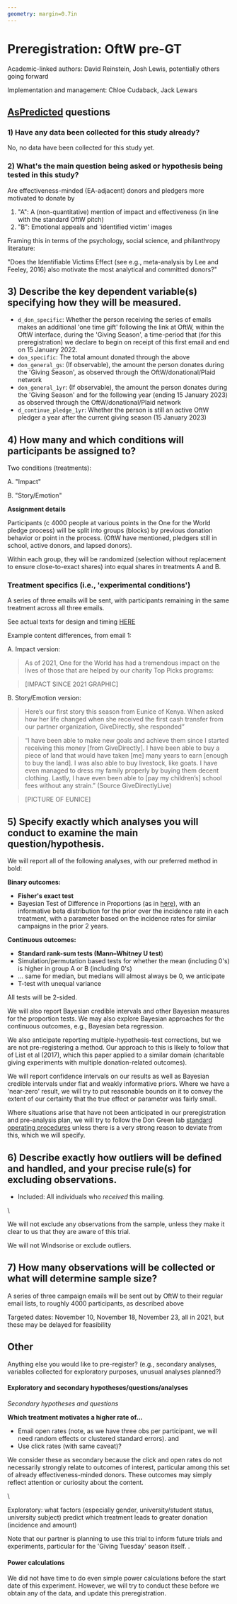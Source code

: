 ```yaml
---
geometry: margin=0.7in
---
```


# Preregistration: OftW pre-GT

Academic-linked authors: David Reinstein, Josh Lewis, potentially others going forward

Implementation and management: Chloe Cudaback, Jack Lewars

## [AsPredicted](https://aspredicted.org) questions

### 1) Have any data been collected for this study already?

No, no data have been collected for this study yet.

### 2) What's the main question being asked or hypothesis being tested in this study?

Are effectiveness-minded (EA-adjacent) donors and pledgers more motivated to donate by

1. "A": A (non-quantitative) mention of impact and effectiveness (in line with the standard OftW pitch)
2. "B": Emotional appeals and 'identified victim' images

Framing this in terms of the psychology, social science, and philanthropy literature:

"Does the Identifiable Victims Effect (see e.g., meta-analysis by Lee and Feeley, 2016) also motivate the most analytical and committed donors?"

## 3) Describe the key dependent variable(s) specifying how they will be measured.

* `d_don_specific`: Whether the person receiving the series of emails makes an additional 'one time gift' following the link at OftW, within the OftW interface, during the 'Giving Season', a time-period that (for this preregistration) we declare to begin on receipt of this first email and end on 15 January 2022.
* `don_specific`: The total amount donated through the above
* `don_general_gs`: (If observable), the amount the person donates during the 'Giving Season', as observed through the OftW/donational/Plaid network
* `don_general_1yr`: (If observable), the amount the person donates during the 'Giving Season' and for the following year (ending 15 January 2023) as observed through the OftW/donational/Plaid network
* `d_continue_pledge_1yr`: Whether the person is still an active OftW pledger a year after the current giving season (15 January 2023)

## 4) How many and which conditions will participants be assigned to?

Two conditions (treatments):

A. "Impact"

B. "Story/Emotion"

**Assignment details**

Participants (c 4000 people at various points in the One for the World pledge process) will be split into groups (blocks) by previous donation behavior or point in the process. (OftW have mentioned, pledgers still in school, active donors, and lapsed donors).

Within each group, they will be randomized (selection without replacement to ensure close-to-exact shares) into equal shares in treatments A and B.

### Treatment specifics (i.e., 'experimental conditions')

A series of three emails will be sent, with participants remaining in the same treatment across all three emails.

See actual texts for design and timing [HERE](https://docs.google.com/document/d/1VyAtfJ2bFaQBfQVlflIdsN29Otr7g8YjjihXVfBv7UM/edit)

Example content differences, from email 1:

A. Impact version:

> As of 2021, One for the World has had a tremendous impact on the lives of those that are helped by our charity Top Picks programs:

> \[IMPACT SINCE 2021 GRAPHIC]

B. Story/Emotion version:

> Here’s our first story this season from Eunice of Kenya. When asked how her life changed when she received the first cash transfer from our partner organization, GiveDirectly, she responded”

> “I have been able to make new goals and achieve them since I started receiving this money \[from GiveDirectly]. I have been able to buy a piece of land that would have taken \[me] many years to earn \[enough to buy the land]. I was also able to buy livestock, like goats. I have even managed to dress my family properly by buying them decent clothing. Lastly, I have even been able to \[pay my children’s] school fees without any strain.” (Source GiveDirectlyLive)

> \[PICTURE OF EUNICE]

## 5) Specify exactly which analyses you will conduct to examine the main question/hypothesis.

We will report all of the following analyses, with our preferred method in bold:

**Binary outcomes:**

* **Fisher's exact test**
* Bayesian Test of Difference in Proportions (as in [here](https://daaronr.github.io/dualprocess/donor-voice-questions-and-tests.html#bayes\_prop)), with an informative beta distribution for the prior over the incidence rate in each treatment, with a parameter based on the incidence rates for similar campaigns in the prior 2 years.

**Continuous outcomes:**

* **Standard rank-sum tests (Mann–Whitney U test**)
* Simulation/permutation based tests for whether the mean (including 0's) is higher in group A or B (including 0's)
* ... same for median, but medians will almost always be 0, we anticipate
* T-test with unequal variance

All tests will be 2-sided.

We will also report Bayesian credible intervals and other Bayesian measures for the proportion tests. We may also explore Bayesian approaches for the continuous outcomes, e.g., Bayesian beta regression.

We also anticipate reporting multiple-hypothesis-test corrections, but we are not pre-registering a method. Our approach to this is likely to follow that of List et al (2017), which this paper applied to a similar domain (charitable giving experiments with multiple donation-related outcomes).

We will report confidence intervals on our results as well as Bayesian credible intervals under flat and weakly informative priors. Where we have a 'near-zero' result, we will try to put reasonable bounds on it to convey the extent of our certainty that the true effect or parameter was fairly small.

Where situations arise that have not been anticipated in our preregistration and pre-analysis plan, we will try to follow the Don Green lab [standard operating procedures](https://github.com/acoppock/Green-Lab-SOP) unless there is a very strong reason to deviate from this, which we will specify.



## 6) Describe exactly how outliers will be defined and handled, and your precise rule(s) for excluding observations.

* Included: All individuals who _received_ this mailing.

\\

We will not exclude any observations from the sample, unless they make it clear to us that they are aware of this trial.

We will not Windsorise or exclude outliers.

## 7) How many observations will be collected or what will determine sample size?

A series of three campaign emails will be sent out by OftW to their regular email lists, to roughly 4000 participants, as described above

Targeted dates: November 10, November 18, November 23, all in 2021, but these may be delayed for feasibility

## Other

Anything else you would like to pre-register? (e.g., secondary analyses, variables collected for exploratory purposes, unusual analyses planned?)

#### Exploratory and secondary hypotheses/questions/analyses

_Secondary hypotheses and questions_

**Which treatment motivates a higher rate of...**

* Email open rates (note, as we have three obs per participant, we will need random effects or clustered standard errors). and
* Use click rates (with same caveat)?

We consider these as secondary because the click and open rates do not necessarily strongly relate to outcomes of interest, particular among this set of already effectiveness-minded donors. These outcomes may simply reflect attention or curiosity about the content.

\\

Exploratory: what factors (especially gender, university/student status, university subject) predict which treatment leads to greater donation (incidence and amount)

Note that our partner is planning to use this trial to inform future trials and experiments, particular for the 'Giving Tuesday' season itself. .

#### Power calculations

We did not have time to do even simple power calculations before the start date of this experiment. However, we will try to conduct these before we obtain any of the data, and update this preregistration.
